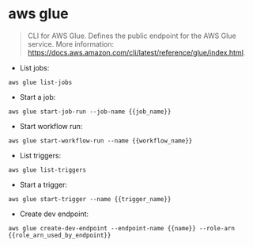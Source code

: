 # aws glue

> CLI for AWS Glue. Defines the public endpoint for the AWS Glue service.
> More information: <https://docs.aws.amazon.com/cli/latest/reference/glue/index.html>.

- List jobs:

`aws glue list-jobs`

- Start a job:

`aws glue start-job-run --job-name {{job_name}}`

- Start workflow run:

`aws glue start-workflow-run --name {{workflow_name}}`

- List triggers:

`aws glue list-triggers`

- Start a trigger:

`aws glue start-trigger --name {{trigger_name}}`

- Create dev endpoint:

`aws glue create-dev-endpoint --endpoint-name {{name}} --role-arn {{role_arn_used_by_endpoint}}`
